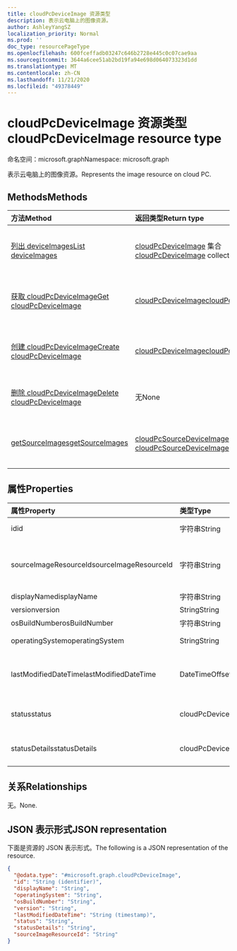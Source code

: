 ```yaml
---
title: cloudPcDeviceImage 资源类型
description: 表示云电脑上的图像资源。
author: AshleyYangSZ
localization_priority: Normal
ms.prod: ''
doc_type: resourcePageType
ms.openlocfilehash: 600fceffadb03247c646b2728e445c0c07cae9aa
ms.sourcegitcommit: 3644a6cee51ab2bd19fa94e698d064073323d1dd
ms.translationtype: MT
ms.contentlocale: zh-CN
ms.lasthandoff: 11/21/2020
ms.locfileid: "49378449"
---
```

# <a name="cloudpcdeviceimage-resource-type"></a><span data-ttu-id="dc784-103">cloudPcDeviceImage 资源类型</span><span class="sxs-lookup"><span data-stu-id="dc784-103">cloudPcDeviceImage resource type</span></span>

<span data-ttu-id="dc784-104">命名空间：microsoft.graph</span><span class="sxs-lookup"><span data-stu-id="dc784-104">Namespace: microsoft.graph</span></span>

<span data-ttu-id="dc784-105">表示云电脑上的图像资源。</span><span class="sxs-lookup"><span data-stu-id="dc784-105">Represents the image resource on cloud PC.</span></span>

## <a name="methods"></a><span data-ttu-id="dc784-106">Methods</span><span class="sxs-lookup"><span data-stu-id="dc784-106">Methods</span></span>

|<span data-ttu-id="dc784-107">方法</span><span class="sxs-lookup"><span data-stu-id="dc784-107">Method</span></span>|<span data-ttu-id="dc784-108">返回类型</span><span class="sxs-lookup"><span data-stu-id="dc784-108">Return type</span></span>|<span data-ttu-id="dc784-109">说明</span><span class="sxs-lookup"><span data-stu-id="dc784-109">Description</span></span>|
|:---|:---|:---|
|[<span data-ttu-id="dc784-110">列出 deviceImages</span><span class="sxs-lookup"><span data-stu-id="dc784-110">List deviceImages</span></span>](../api/virtualendpoint-list-deviceimages.md)|<span data-ttu-id="dc784-111">[cloudPcDeviceImage](../resources/cloudpcdeviceimage.md) 集合</span><span class="sxs-lookup"><span data-stu-id="dc784-111">[cloudPcDeviceImage](../resources/cloudpcdeviceimage.md) collection</span></span>|<span data-ttu-id="dc784-112">列出 [cloudPcDeviceImage](../resources/cloudpcdeviceimage.md) 对象的属性和关系。</span><span class="sxs-lookup"><span data-stu-id="dc784-112">List the properties and relationships of [cloudPcDeviceImage](../resources/cloudpcdeviceimage.md) objects.</span></span>|
|[<span data-ttu-id="dc784-113">获取 cloudPcDeviceImage</span><span class="sxs-lookup"><span data-stu-id="dc784-113">Get cloudPcDeviceImage</span></span>](../api/cloudpcdeviceimage-get.md)|[<span data-ttu-id="dc784-114">cloudPcDeviceImage</span><span class="sxs-lookup"><span data-stu-id="dc784-114">cloudPcDeviceImage</span></span>](../resources/cloudpcdeviceimage.md)|<span data-ttu-id="dc784-115">读取 [cloudPcDeviceImage](../resources/cloudpcdeviceimage.md) 对象的属性和关系。</span><span class="sxs-lookup"><span data-stu-id="dc784-115">Read the properties and relationships of a [cloudPcDeviceImage](../resources/cloudpcdeviceimage.md) object.</span></span>|
|[<span data-ttu-id="dc784-116">创建 cloudPcDeviceImage</span><span class="sxs-lookup"><span data-stu-id="dc784-116">Create cloudPcDeviceImage</span></span>](../api/virtualendpoint-post-deviceimages.md)|[<span data-ttu-id="dc784-117">cloudPcDeviceImage</span><span class="sxs-lookup"><span data-stu-id="dc784-117">cloudPcDeviceImage</span></span>](../resources/cloudpcdeviceimage.md)|<span data-ttu-id="dc784-118">创建新的 [cloudPcDeviceImage](../resources/cloudpcdeviceimage.md) 对象。</span><span class="sxs-lookup"><span data-stu-id="dc784-118">Create a new [cloudPcDeviceImage](../resources/cloudpcdeviceimage.md) object.</span></span>|
|[<span data-ttu-id="dc784-119">删除 cloudPcDeviceImage</span><span class="sxs-lookup"><span data-stu-id="dc784-119">Delete cloudPcDeviceImage</span></span>](../api/cloudpcdeviceimage-delete.md)|<span data-ttu-id="dc784-120">无</span><span class="sxs-lookup"><span data-stu-id="dc784-120">None</span></span>|<span data-ttu-id="dc784-121">删除 [cloudPcDeviceImage](../resources/cloudpcdeviceimage.md) 对象。</span><span class="sxs-lookup"><span data-stu-id="dc784-121">Delete a [cloudPcDeviceImage](../resources/cloudpcdeviceimage.md) object.</span></span>|
|[<span data-ttu-id="dc784-122">getSourceImages</span><span class="sxs-lookup"><span data-stu-id="dc784-122">getSourceImages</span></span>](../api/cloudpcdeviceimage-getsourceimages.md)|<span data-ttu-id="dc784-123">[cloudPcSourceDeviceImage](../resources/cloudpcsourcedeviceimage.md) 集合</span><span class="sxs-lookup"><span data-stu-id="dc784-123">[cloudPcSourceDeviceImage](../resources/cloudpcsourcedeviceimage.md) collection</span></span>|<span data-ttu-id="dc784-124">获取 [cloudPcSourceDeviceImage](../resources/cloudpcsourcedeviceimage.md) 对象。</span><span class="sxs-lookup"><span data-stu-id="dc784-124">Get [cloudPcSourceDeviceImage](../resources/cloudpcsourcedeviceimage.md) objects.</span></span>|

## <a name="properties"></a><span data-ttu-id="dc784-125">属性</span><span class="sxs-lookup"><span data-stu-id="dc784-125">Properties</span></span>

|<span data-ttu-id="dc784-126">属性</span><span class="sxs-lookup"><span data-stu-id="dc784-126">Property</span></span>|<span data-ttu-id="dc784-127">类型</span><span class="sxs-lookup"><span data-stu-id="dc784-127">Type</span></span>|<span data-ttu-id="dc784-128">说明</span><span class="sxs-lookup"><span data-stu-id="dc784-128">Description</span></span>|
|:---|:---|:---|
|<span data-ttu-id="dc784-129">id</span><span class="sxs-lookup"><span data-stu-id="dc784-129">id</span></span>|<span data-ttu-id="dc784-130">字符串</span><span class="sxs-lookup"><span data-stu-id="dc784-130">String</span></span>|<span data-ttu-id="dc784-131">云电脑上的图像资源的唯一标识符。</span><span class="sxs-lookup"><span data-stu-id="dc784-131">Unique identifier for the image resource on cloud PC.</span></span> <span data-ttu-id="dc784-132">只读。</span><span class="sxs-lookup"><span data-stu-id="dc784-132">Read-only.</span></span>|
|<span data-ttu-id="dc784-133">sourceImageResourceId</span><span class="sxs-lookup"><span data-stu-id="dc784-133">sourceImageResourceId</span></span>|<span data-ttu-id="dc784-134">字符串</span><span class="sxs-lookup"><span data-stu-id="dc784-134">String</span></span>|<span data-ttu-id="dc784-135">Azure 上的源图像资源的 ID。</span><span class="sxs-lookup"><span data-stu-id="dc784-135">The ID of the source image resource on Azure.</span></span> <span data-ttu-id="dc784-136">必需的格式： "/subscriptions/{subscription-id}/resourceGroups/{resourceGroupName}/providers/Microsoft.Compute/images/{imageName}"。</span><span class="sxs-lookup"><span data-stu-id="dc784-136">Required format: "/subscriptions/{subscription-id}/resourceGroups/{resourceGroupName}/providers/Microsoft.Compute/images/{imageName}".</span></span>|
|<span data-ttu-id="dc784-137">displayName</span><span class="sxs-lookup"><span data-stu-id="dc784-137">displayName</span></span>|<span data-ttu-id="dc784-138">字符串</span><span class="sxs-lookup"><span data-stu-id="dc784-138">String</span></span>|<span data-ttu-id="dc784-139">图像的显示名称。</span><span class="sxs-lookup"><span data-stu-id="dc784-139">The image's display name.</span></span>|
|<span data-ttu-id="dc784-140">version</span><span class="sxs-lookup"><span data-stu-id="dc784-140">version</span></span>|<span data-ttu-id="dc784-141">String</span><span class="sxs-lookup"><span data-stu-id="dc784-141">String</span></span>|<span data-ttu-id="dc784-142">图像版本。</span><span class="sxs-lookup"><span data-stu-id="dc784-142">The image version.</span></span> <span data-ttu-id="dc784-143">例如：0.0.1、1.5.13。</span><span class="sxs-lookup"><span data-stu-id="dc784-143">For example: 0.0.1, 1.5.13.</span></span>|
|<span data-ttu-id="dc784-144">osBuildNumber</span><span class="sxs-lookup"><span data-stu-id="dc784-144">osBuildNumber</span></span>|<span data-ttu-id="dc784-145">字符串</span><span class="sxs-lookup"><span data-stu-id="dc784-145">String</span></span>|<span data-ttu-id="dc784-146">图像的 OS 内部版本。</span><span class="sxs-lookup"><span data-stu-id="dc784-146">The image's OS build version.</span></span> <span data-ttu-id="dc784-147">例如：1909。</span><span class="sxs-lookup"><span data-stu-id="dc784-147">For example: 1909.</span></span>|
|<span data-ttu-id="dc784-148">operatingSystem</span><span class="sxs-lookup"><span data-stu-id="dc784-148">operatingSystem</span></span>|<span data-ttu-id="dc784-149">String</span><span class="sxs-lookup"><span data-stu-id="dc784-149">String</span></span>|<span data-ttu-id="dc784-150">图像的操作系统。</span><span class="sxs-lookup"><span data-stu-id="dc784-150">The image's operating system.</span></span> <span data-ttu-id="dc784-151">例如： Windows 10 企业版。</span><span class="sxs-lookup"><span data-stu-id="dc784-151">For example: Windows 10 Enterprise.</span></span>|
|<span data-ttu-id="dc784-152">lastModifiedDateTime</span><span class="sxs-lookup"><span data-stu-id="dc784-152">lastModifiedDateTime</span></span>|<span data-ttu-id="dc784-153">DateTimeOffset</span><span class="sxs-lookup"><span data-stu-id="dc784-153">DateTimeOffset</span></span>|<span data-ttu-id="dc784-154">上次修改图像的数据和时间。</span><span class="sxs-lookup"><span data-stu-id="dc784-154">The data and time that the image was last modified.</span></span> <span data-ttu-id="dc784-155">时间以 ISO 8601 格式和协调世界时 (UTC) 时间显示。</span><span class="sxs-lookup"><span data-stu-id="dc784-155">The time is shown in ISO 8601 format and  Coordinated Universal Time (UTC) time.</span></span> <span data-ttu-id="dc784-156">例如，2014年1月1日午夜 UTC 显示为 "2014-01-01T00：00： 00Z"。</span><span class="sxs-lookup"><span data-stu-id="dc784-156">For example, midnight UTC on Jan 1, 2014 appears as '2014-01-01T00:00:00Z'.</span></span>|
|<span data-ttu-id="dc784-157">status</span><span class="sxs-lookup"><span data-stu-id="dc784-157">status</span></span>|<span data-ttu-id="dc784-158">cloudPcDeviceImageStatus</span><span class="sxs-lookup"><span data-stu-id="dc784-158">cloudPcDeviceImageStatus</span></span>|<span data-ttu-id="dc784-159">云电脑上的映像的状态。</span><span class="sxs-lookup"><span data-stu-id="dc784-159">The status of the image on cloud PC.</span></span> <span data-ttu-id="dc784-160">可能的状态包括 "上载挂起"、"上载时失败" 或 "就绪" 可供使用。</span><span class="sxs-lookup"><span data-stu-id="dc784-160">Possible status include upload pending, failed to upload, or ready to use.</span></span> <span data-ttu-id="dc784-161">可取值为：`pending`、`ready`、`failed`。</span><span class="sxs-lookup"><span data-stu-id="dc784-161">Possible values are: `pending`, `ready`, `failed`.</span></span>|
|<span data-ttu-id="dc784-162">statusDetails</span><span class="sxs-lookup"><span data-stu-id="dc784-162">statusDetails</span></span>|<span data-ttu-id="dc784-163">cloudPcDeviceImageStatusDetails</span><span class="sxs-lookup"><span data-stu-id="dc784-163">cloudPcDeviceImageStatusDetails</span></span>|<span data-ttu-id="dc784-164">图像状态的详细信息，用于指示上载失败的原因（如果适用）。</span><span class="sxs-lookup"><span data-stu-id="dc784-164">The details of the image's status, which indicates why the upload failed, if applicable.</span></span> <span data-ttu-id="dc784-165">可取值为：`internalServerError`、`sourceImageNotFound`。</span><span class="sxs-lookup"><span data-stu-id="dc784-165">Possible values are: `internalServerError`, `sourceImageNotFound`.</span></span>|

## <a name="relationships"></a><span data-ttu-id="dc784-166">关系</span><span class="sxs-lookup"><span data-stu-id="dc784-166">Relationships</span></span>

<span data-ttu-id="dc784-167">无。</span><span class="sxs-lookup"><span data-stu-id="dc784-167">None.</span></span>

## <a name="json-representation"></a><span data-ttu-id="dc784-168">JSON 表示形式</span><span class="sxs-lookup"><span data-stu-id="dc784-168">JSON representation</span></span>

<span data-ttu-id="dc784-169">下面是资源的 JSON 表示形式。</span><span class="sxs-lookup"><span data-stu-id="dc784-169">The following is a JSON representation of the resource.</span></span>
<!-- {
  "blockType": "resource",
  "keyProperty": "id",
  "@odata.type": "microsoft.graph.cloudPcDeviceImage",
  "baseType": "microsoft.graph.entity",
  "openType": false
}
-->

``` json
{
  "@odata.type": "#microsoft.graph.cloudPcDeviceImage",
  "id": "String (identifier)",
  "displayName": "String",
  "operatingSystem": "String",
  "osBuildNumber": "String",
  "version": "String",
  "lastModifiedDateTime": "String (timestamp)",
  "status": "String",
  "statusDetails": "String",
  "sourceImageResourceId": "String"
}
```
